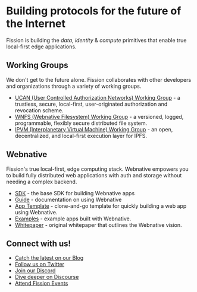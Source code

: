 # Building protocols for the future of the Internet

Fission is building the _data_, _identity_ & _compute_ primitives that enable true local-first edge applications.

## Working Groups

We don't get to the future alone. Fission collaborates with other developers and organizations through a variety of working groups.

- [UCAN (User Controlled Authorization Networks) Working Group](https://github.com/ucan-wg) - a trustless, secure, local-first, user-originated authorization and revocation scheme.
- [WNFS (Webnative Filesystem) Working Group](https://github.com/wnfs-wg/) - a versioned, logged, programmable, flexibly secure distributed file system.
- [IPVM (Interplanetary Virtual Machine) Working Group](https://github.com/ipvm-wg) - an open, decentralized, and local-first execution layer for IPFS.

## Webnative

Fission's true local-first, edge computing stack. Webnative empowers you to build fully distributed web applications with auth and storage without needing a complex backend.

- [SDK](https://github.com/fission-codes/webnative) - the base SDK for building Webnative apps
- [Guide](https://guide.fission.codes/) - documentation on using Webnative
- [App Template](https://github.com/webnative-examples/webnative-app-template) - clone-and-go template for quickly building a web app using Webnative.
- [Examples](https://github.com/webnative-examples) - example apps built with Webnative.
- [Whitepaper](https://github.com/fission-codes/whitepaper) - original whitepaper that outlines the Webnative vision.

## Connect with us!

- [Catch the latest on our Blog](https://fission.codes/blog/)
- [Follow us on Twitter](https://twitter.com/FISSIONcodes)
- [Join our Discord](https://fission.codes/discord)
- [Dive deeper on Discourse](https://talk.fission.codes/)
- [Attend Fission Events](https://lu.ma/community/com-XuESjPQQHjh43pc/calendar)
